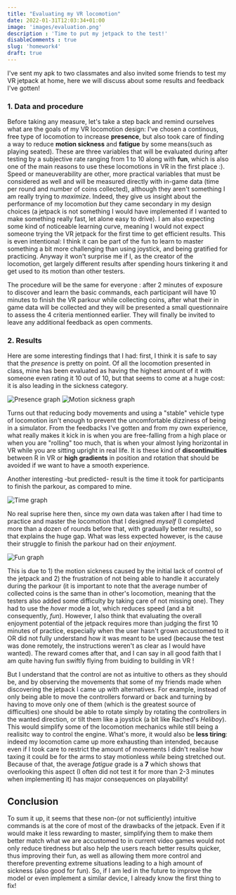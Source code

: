 ```yaml
---
title: "Evaluating my VR locomotion"
date: 2022-01-31T12:03:34+01:00
image: 'images/evaluation.png'
description : 'Time to put my jetpack to the test!'
disableComments : true 
slug: 'homework4'
draft: true
---
```


I've sent my apk to two classmates and also invited some friends to test my VR jetpack at home, here we will discuss about some results and feedback I've gotten!

### 1. Data and procedure

Before taking any measure, let's take a step back and remind ourselves what are the goals of my VR locomotion design: I've chosen a continous, free type of locomotion to increase **presence**, but also took care of finding a way to reduce **motion sickness** and **fatigue** by some means(such as playing seated). These are three variables that will be evaluated during after testing by a subjective rate ranging from 1 to 10 along with **fun**, which is also one of the main reasons to use these locomotions in VR in the first place :). Speed or maneuverability are other, more practical variables that must be considered as well and will be measured directly with in-game data (time per round and number of coins collected), although they aren't something I am really trying to *maximize*. Indeed, they give us insight about the performance of my locomotion *but* they came secondary in my design choices (a jetpack is not something I would have implemented if I wanted to make something really fast, let alone easy to drive). I am also expecting some kind of noticeable learning curve, meaning I would not expect someone trying the VR jetpack for the first time to get efficient results. This is even intentional: I think it can be part of the fun to learn to master something a bit more challenging than using joystick, and being gratified for practicing. Anyway it won't surprise me if I, as the creator of the locomotion, get largely different results after spending hours tinkering it and get used to its motion than other testers.

The procedure will be the same for everyone : after 2 minutes of exposure to discover and learn the basic commands, each participant will have 10 minutes to finish the VR parkour while collecting coins, after what their in game data will be collected and they will be presented a small questionnaire to assess the 4 criteria mentionned earlier. They will finally be invited to leave any additional feedback as open comments.

### 2. Results

Here are some interesting findings that I had: first, I think it is safe to say that the *presence* is pretty on point. Of all the locomotion presented in class, mine has been evaluated as having the highest amount of it with someone even rating it 10 out of 10, but that seems to come at a huge cost: it is also leading in the sickness category.

![Presence graph](/images/presence.jpg "Presence Graph") 
![Motion sickness graph](/images/sickness.jpg "Motion sickness Graph") 

Turns out that reducing body movements and using a "stable" vehicle type of locomotion isn't enough to prevent the uncomfortable dizziness of being in a simulator. From the feedbacks I've gotten and from my own experience, what really makes it kick in is when you are free-falling from a high place or when you are "rolling" too much, that is when your almost lying horizontal in VR while you are sitting upright in real life. It is these kind of **discontinuities** between R in VR or **high gradients** in position and rotation that should be avoided if we want to have a smooth experience.

Another interesting -but predicted- result is the time it took for participants to finish the parkour, as compared to mine.

![Time graph](/images/time.jpg "Time Graph") 

No real suprise here then, since my own data was taken after I had time to practice and master the locomotion that I designed *myself* (I completed more than a dozen of rounds before that, with gradually better results), so that explains the huge gap. What was less expected however, is the cause their struggle to finish the parkour had on their *enjoyment*.

![Fun graph](/images/fun.jpg "Fun Graph") 

This is due to 1) the motion sickness caused by the initial lack of control of the jetpack and 2) the frustration of not being able to handle it accurately during the parkour (it is important to note that the average number of collected coins is the same than in other's locomotion, meaning that the testers also added some difficulty by taking care of not missing one). They had to use the *hover* mode a lot, which reduces speed (and a bit consequently, *fun*). However, I also think that evaluating the overall enjoyment potential of the jetpack requires more than judging the first 10 minutes of practice, especially when the user hasn't grown accustomed to it OR did not fully understand how it was meant to be used (because the test was done remotely, the instructions weren't as clear as I would have wanted). The reward comes after that, and I can say in all good faith that I am quite having fun swiftly flying from buiding to building in VR !

But I understand that the control are not as intuitive to others as they should be, and by observing the movements that some of my friends made when discovering the jetpack I came up with alternatives. For example, instead of only being able to move the controllers forward or back and turning by having to move only one of them (which is the greatest source of difficulties) one should be able to rotate simply by rotating the controllers in the wanted direction, or tilt them like a joystick (a bit like Rached's *Heliboy*). This would simplify some of the locomotion mechanics while still being a realisitc way to control the engine. What's more, it would also be **less tiring**: indeed my locomotion came up more exhausting than intended, because even if I took care to restrict the amount of movements I didn't realise how taxing it could be for the arms to stay motionless *while* being stretched out. Because of that, the average *fatigue* grade is a **7** which shows that overlooking this aspect (I often did not test it for more than 2-3 minutes when implementing it) has major consequences on playability!

## Conclusion
To sum it up, it seems that these non-(or not sufficiently) intuitive commands is at the core of most of the drawbacks of the jetpack. Even if it would make it less rewarding to master, simplifying them to make them better match what we are accustomed to in current video games would not only reduce tiredness but also help the users reach better results quicker, thus improving their fun, as well as allowing them more control and therefore preventing extreme situations leading to a high amount of sickness (also good for fun).
So, if I am led in the future to improve the model or even implement a similar device, I already know the first thing to fix!